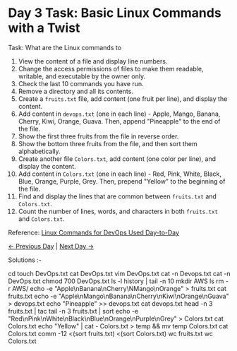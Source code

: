 # Day 3 Task: Basic Linux Commands with a Twist

Task: What are the Linux commands to

1. View the content of a file and display line numbers.
2. Change the access permissions of files to make them readable, writable, and executable by the owner only.
3. Check the last 10 commands you have run.
4. Remove a directory and all its contents.
5. Create a `fruits.txt` file, add content (one fruit per line), and display the content.
6. Add content in `devops.txt` (one in each line) - Apple, Mango, Banana, Cherry, Kiwi, Orange, Guava. Then, append "Pineapple" to the end of the file.
7. Show the first three fruits from the file in reverse order.
8. Show the bottom three fruits from the file, and then sort them alphabetically.
9. Create another file `Colors.txt`, add content (one color per line), and display the content.
10. Add content in `Colors.txt` (one in each line) - Red, Pink, White, Black, Blue, Orange, Purple, Grey. Then, prepend "Yellow" to the beginning of the file.
11. Find and display the lines that are common between `fruits.txt` and `Colors.txt`.
12. Count the number of lines, words, and characters in both `fruits.txt` and `Colors.txt`.

Reference: [Linux Commands for DevOps Used Day-to-Day](https://www.linkedin.com/pulse/linux-commands-devops-used-day-to-day-activit-chetan-/)

[← Previous Day](../day02/README.md) | [Next Day →](../day04/README.md)



Solutions :-

  cd
  touch DevOps.txt
  cat DevOps.txt 
  vim DevOps.txt 
  cat -n Devops.txt
  cat -n DevOps.txt
  chmod 700 DevOps.txt 
  ls -l
  history | tail -n 10
  mkdir AWS
  ls
  rm -r AWS/
  echo -e "Apple\nBanana\nCherry\NMango\nOrange" > fruits.txt
  cat fruits.txt
  echo -e "Apple\nMango\nBanana\nCherry\nKiwi\nOrange\nGuava" > devops.txt
  echo "Pineapple" >> devops.txt
  cat devops.txt
  head -n 3 fruits.txt | tac
  tail -n 3 fruits.txt | sort
  echo -e "Red\nPink\nWhite\nBlack\nBlue\nOrange\nPurple\nGrey" > Colors.txt
  cat Colors.txt
  echo "Yellow" | cat - Colors.txt > temp && mv temp Colors.txt
  cat Colors.txt
  comm -12 <(sort fruits.txt) <(sort Colors.txt)
  wc fruits.txt
  wc Colors.txt